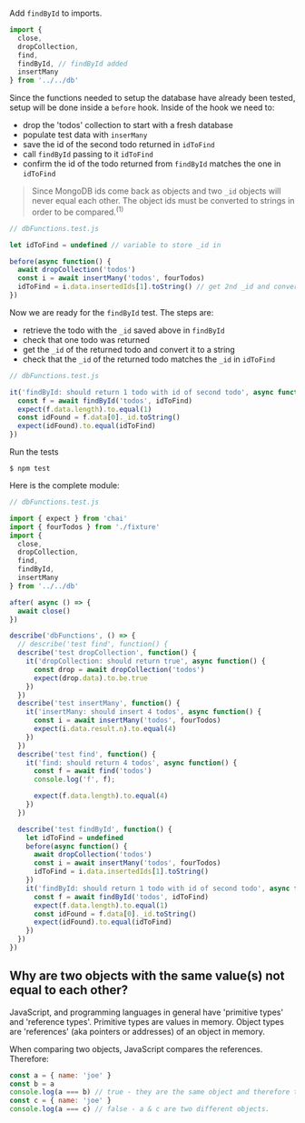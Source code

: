 <!-- To test `findById` we will setup the database by prepopulating it with todos from our test data and then compare one of the ids of the prepopulated todos to the one retrieved via `findById` The test is added to `dbFunctions.test.js`. -->



Add `findById` to imports.



```js
import {
  close,
  dropCollection,
  find,
  findById, // findById added
  insertMany
} from '../../db'
```

Since the functions needed to setup the database have already been tested, setup will be done inside a `before` hook. Inside of the hook we need to:
- drop the 'todos' collection to start with a fresh database
- populate test data with `inserMany`
- save the id of the second todo returned in `idToFind`
- call `findById` passing to it `idToFind`
- confirm the id of the todo returned from `findById` matches the one in `idToFind`

> Since MongoDB ids come back as objects and two `_id` objects will never equal each other. The object ids must be converted to strings in order to be compared.<sup>(1)</sup>

```js
// dbFunctions.test.js

let idToFind = undefined // variable to store _id in

before(async function() {
  await dropCollection('todos')
  const i = await insertMany('todos', fourTodos)
  idToFind = i.data.insertedIds[1].toString() // get 2nd _id and convert to string
})
```

Now we are ready for the `findById` test. The steps are:
- retrieve the todo with the `_id` saved above in `findById`
- check that one todo was returned
- get the `_id` of the returned todo and convert it to a string
- check that the `_id` of the returned todo matches the `_id` in `idToFind`


```js
// dbFunctions.test.js

it('findById: should return 1 todo with id of second todo', async function() {
  const f = await findById('todos', idToFind)
  expect(f.data.length).to.equal(1)
  const idFound = f.data[0]._id.toString()
  expect(idFound).to.equal(idToFind)
})
```

Run the tests
```console
$ npm test
```

Here is the complete module:

```js
// dbFunctions.test.js

import { expect } from 'chai'
import { fourTodos } from './fixture'
import {
  close,
  dropCollection,
  find,
  findById,
  insertMany
} from '../../db'

after( async () => {
  await close()
})

describe('dbFunctions', () => {
  // describe('test find', function() {
  describe('test dropCollection', function() {
    it('dropCollection: should return true', async function() {
      const drop = await dropCollection('todos')
      expect(drop.data).to.be.true
    })
  })
  describe('test insertMany', function() {
    it('insertMany: should insert 4 todos', async function() {
      const i = await insertMany('todos', fourTodos)
      expect(i.data.result.n).to.equal(4)
    })
  })
  describe('test find', function() {
    it('find: should return 4 todos', async function() {
      const f = await find('todos')
      console.log('f', f);

      expect(f.data.length).to.equal(4)
    })
  })

  describe('test findById', function() {
    let idToFind = undefined
    before(async function() {
      await dropCollection('todos')
      const i = await insertMany('todos', fourTodos)
      idToFind = i.data.insertedIds[1].toString()
    })
    it('findById: should return 1 todo with id of second todo', async function() {
      const f = await findById('todos', idToFind)
      expect(f.data.length).to.equal(1)
      const idFound = f.data[0]._id.toString()
      expect(idFound).to.equal(idToFind)
    })
  })
})

```

## Why are two objects with the same value(s) not equal to each other?
JavaScript, and programming languages in general have 'primitive types' and 'reference types'. Primitive types are values in memory. Object types are 'references' (aka pointers or addresses) of an object in memory.

When comparing two objects, JavaScript compares the references. Therefore:
```js
const a = { name: 'joe' }
const b = a
console.log(a === b) // true - they are the same object and therefore the same references
const c = { name: 'joe' }
console.log(a === c) // false - a & c are two different objects.
```
